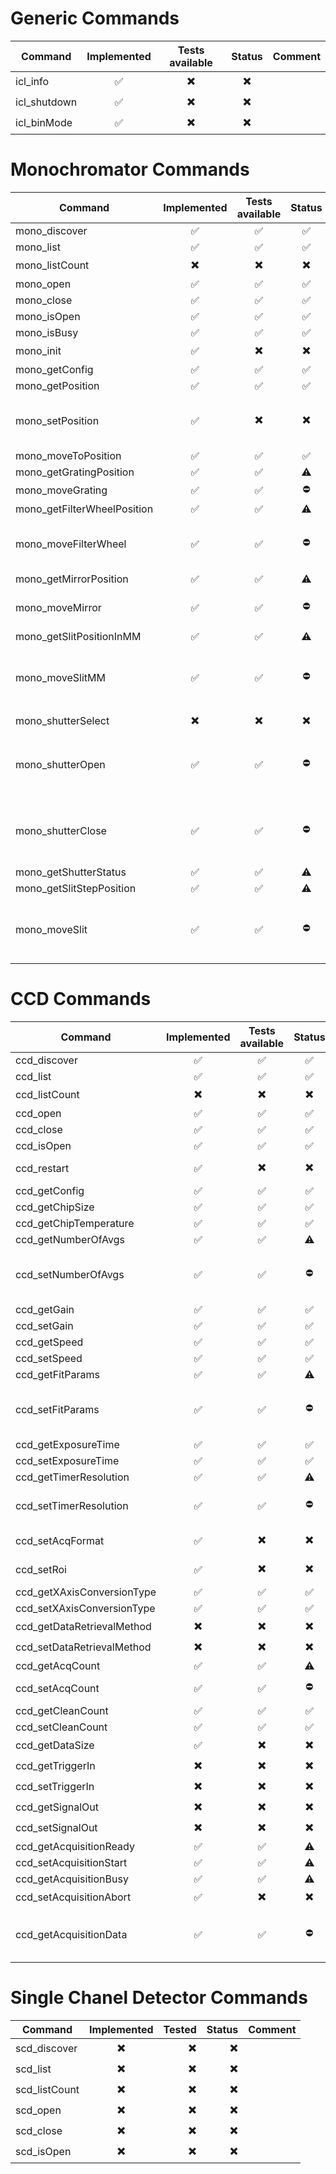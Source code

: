 # Generic Commands

| Command      | Implemented | Tests available | Status | Comment |
| ------------ | :---------: | :-------------: | :----: | :-----: |
| icl_info     |      ✅      |        ✖️        |   ✖️    |         |
| icl_shutdown |      ✅      |        ✖️        |   ✖️    |         |
| icl_binMode  |      ✅      |        ✖️        |   ✖️    |         |

# Monochromator Commands

| Command                     | Implemented | Tests available | Status |                              Comment                               |
| --------------------------- | :---------: | :-------------: | :----: | :----------------------------------------------------------------: |
| mono_discover               |      ✅      |        ✅        |   ✅    |                                                                    |
| mono_list                   |      ✅      |        ✅        |   ✅    |                                                                    |
| mono_listCount              |      ✖️      |        ✖️        |   ✖️    |                                                                    |
| mono_open                   |      ✅      |        ✅        |   ✅    |                                                                    |
| mono_close                  |      ✅      |        ✅        |   ✅    |                                                                    |
| mono_isOpen                 |      ✅      |        ✅        |   ✅    |                                                                    |
| mono_isBusy                 |      ✅      |        ✅        |   ✅    |                                                                    |
| mono_init                   |      ✅      |        ✖️        |   ✖️    |                                                                    |
| mono_getConfig              |      ✅      |        ✅        |   ✅    |                                                                    |
| mono_getPosition            |      ✅      |        ✅        |   ✅    |                                                                    |
| mono_setPosition            |      ✅      |        ✖️        |   ✖️    |            This operation will un-calibrate the device             |
| mono_moveToPosition         |      ✅      |        ✅        |   ✅    |                                                                    |
| mono_getGratingPosition     |      ✅      |        ✅        |   ⚠️    |                                                                    |
| mono_moveGrating            |      ✅      |        ✅        |   ⛔    |                           does not work                            |
| mono_getFilterWheelPosition |      ✅      |        ✅        |   ⚠️    |                                                                    |
| mono_moveFilterWheel        |      ✅      |        ✅        |   ⛔    |             [E];-510;Error Mono Command Not Supported              |
| mono_getMirrorPosition      |      ✅      |        ✅        |   ⚠️    |                                                                    |
| mono_moveMirror             |      ✅      |        ✅        |   ⛔    |                 Second mirror cannot move literal                  |
| mono_getSlitPositionInMM    |      ✅      |        ✅        |   ⚠️    |                                                                    |
| mono_moveSlitMM             |      ✅      |        ✅        |   ⛔    | does not work, sometimes the device gets disconnected from USB bus |
| mono_shutterSelect          |      ✖️      |        ✖️        |   ✖️    |                                                                    |
| mono_shutterOpen            |      ✅      |        ✅        |   ⛔    |     [E];-519;Mono must be configured for internal shutter mode     |
| mono_shutterClose           |      ✅      |        ✅        |   ⛔    |     [E];-519;Mono must be configured for internal shutter mode     |
| mono_getShutterStatus       |      ✅      |        ✅        |   ⚠️    |                                                                    |
| mono_getSlitStepPosition    |      ✅      |        ✅        |   ⚠️    |                                                                    |
| mono_moveSlit               |      ✅      |        ✅        |   ⛔    | does not work, sometimes the device gets disconnected from USB bus |

# CCD Commands

| Command                    | Implemented | Tests available | Status |                 Comment                 |
| -------------------------- | :---------: | :-------------: | :----: | :-------------------------------------: |
| ccd_discover               |      ✅      |        ✅        |   ✅    |                                         |
| ccd_list                   |      ✅      |        ✅        |   ✅    |                                         |
| ccd_listCount              |      ✖️      |        ✖️        |   ✖️    |                                         |
| ccd_open                   |      ✅      |        ✅        |   ✅    |                                         |
| ccd_close                  |      ✅      |        ✅        |   ✅    |                                         |
| ccd_isOpen                 |      ✅      |        ✅        |   ✅    |                                         |
| ccd_restart                |      ✅      |        ✖️        |   ✖️    |         how can this be tested          |
| ccd_getConfig              |      ✅      |        ✅        |   ✅    |                                         |
| ccd_getChipSize            |      ✅      |        ✅        |   ✅    |                                         |
| ccd_getChipTemperature     |      ✅      |        ✅        |   ✅    |                                         |
| ccd_getNumberOfAvgs        |      ✅      |        ✅        |   ⚠️    |                                         |
| ccd_setNumberOfAvgs        |      ✅      |        ✅        |   ⛔    | [E];-315;CCD does not support averaging |
| ccd_getGain                |      ✅      |        ✅        |   ✅    |                                         |
| ccd_setGain                |      ✅      |        ✅        |   ✅    |                                         |
| ccd_getSpeed               |      ✅      |        ✅        |   ✅    |                                         |
| ccd_setSpeed               |      ✅      |        ✅        |   ✅    |                                         |
| ccd_getFitParams           |      ✅      |        ✅        |   ⚠️    |                                         |
| ccd_setFitParams           |      ✅      |        ✅        |   ⛔    |   how should these parameters be used   |
| ccd_getExposureTime        |      ✅      |        ✅        |   ✅    |                                         |
| ccd_setExposureTime        |      ✅      |        ✅        |   ✅    |                                         |
| ccd_getTimerResolution     |      ✅      |        ✅        |   ⚠️    |                                         |
| ccd_setTimerResolution     |      ✅      |        ✅        |   ⛔    |  when set to 500 or 5000, returns 1000  |
| ccd_setAcqFormat           |      ✅      |        ✖️        |   ✖️    |         how can this be tested          |
| ccd_setRoi                 |      ✅      |        ✖️        |   ✖️    |         how can this be tested          |
| ccd_getXAxisConversionType |      ✅      |        ✅        |   ✅    |                                         |
| ccd_setXAxisConversionType |      ✅      |        ✅        |   ✅    |                                         |
| ccd_getDataRetrievalMethod |      ✖️      |        ✖️        |   ✖️    |                                         |
| ccd_setDataRetrievalMethod |      ✖️      |        ✖️        |   ✖️    |                                         |
| ccd_getAcqCount            |      ✅      |        ✅        |   ⚠️    |                                         |
| ccd_setAcqCount            |      ✅      |        ✅        |   ⛔    |       when set to 5, returns 1000       |
| ccd_getCleanCount          |      ✅      |        ✅        |   ✅    |                                         |
| ccd_setCleanCount          |      ✅      |        ✅        |   ✅    |                                         |
| ccd_getDataSize            |      ✅      |        ✖️        |   ✖️    |                                         |
| ccd_getTriggerIn           |      ✖️      |        ✖️        |   ✖️    |                                         |
| ccd_setTriggerIn           |      ✖️      |        ✖️        |   ✖️    |                                         |
| ccd_getSignalOut           |      ✖️      |        ✖️        |   ✖️    |                                         |
| ccd_setSignalOut           |      ✖️      |        ✖️        |   ✖️    |                                         |
| ccd_getAcquisitionReady    |      ✅      |        ✅        |   ⚠️    |                                         |
| ccd_setAcquisitionStart    |      ✅      |        ✅        |   ⚠️    |                                         |
| ccd_getAcquisitionBusy     |      ✅      |        ✅        |   ⚠️    |                                         |
| ccd_setAcquisitionAbort    |      ✅      |        ✖️        |   ✖️    |                                         |
| ccd_getAcquisitionData     |      ✅      |        ✅        |   ⛔    |  [E];-326;Error Data Formatting Error   |

# Single Chanel Detector Commands

| Command       | Implemented | Tested | Status | Comment |
| ------------- | :---------: | -----: | -----: | ------: |
| scd_discover  |      ✖️      |      ✖️ |      ✖️ |         |
| scd_list      |      ✖️      |      ✖️ |      ✖️ |         |
| scd_listCount |      ✖️      |      ✖️ |      ✖️ |         |
| scd_open      |      ✖️      |      ✖️ |      ✖️ |         |
| scd_close     |      ✖️      |      ✖️ |      ✖️ |         |
| scd_isOpen    |      ✖️      |      ✖️ |      ✖️ |         |
